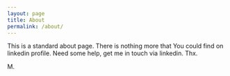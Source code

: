 ```yaml
---
layout: page
title: About
permalink: /about/
---
```


This is a standard about page. There is nothing more that You could find on linkedin profile. Need some help, get me in touch via linkedin. Thx.

M.
